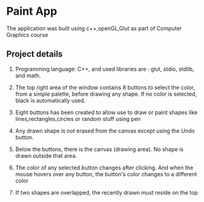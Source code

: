 # Paint App 
The application was built using c++,openGL,Glut as part of Computer Graphics course 

## Project details
1.  Programming language: C++, and used libraries are : glut, stdio, stdlib, and
math.

2. The top right area of the window contains 8 buttons to select the
color, from a simple palette, before drawing any shape. If no color is
selected, black is automatically used.

3. Eight buttons has been created to allow use to draw or  paint shapes like lines,rectangles,circles or random stuff using pen

4. Any drawn shape is not erased from the canvas except using the
Undo button.

5. Below the buttons, there is the canvas (drawing area). No shape
is drawn outside that area.

6. The color of any selected button changes after clicking. And
when the mouse hovers over any button, the button's color changes to a different color
7. If two shapes are overlapped, the recently drawn must reside on the
top

